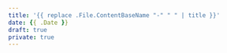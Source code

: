 ```yaml
---
title: '{{ replace .File.ContentBaseName "-" " " | title }}'
date: {{ .Date }}
draft: true
private: true
---
```

